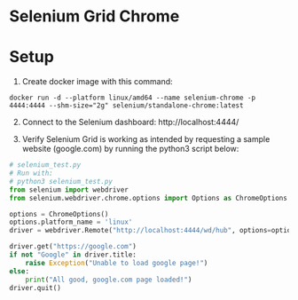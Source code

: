 # Selenium Grid Chrome
# Setup

1. Create docker image with this command:

`docker run -d --platform linux/amd64 --name selenium-chrome -p 4444:4444 --shm-size="2g" selenium/standalone-chrome:latest`

2. Connect to the Selenium dashboard: http://localhost:4444/

3. Verify Selenium Grid is working as intended by requesting a sample website (google.com) by running the python3 script below:

```python
# selenium_test.py
# Run with:
# python3 selenium_test.py
from selenium import webdriver
from selenium.webdriver.chrome.options import Options as ChromeOptions

options = ChromeOptions()
options.platform_name = 'linux'
driver = webdriver.Remote("http://localhost:4444/wd/hub", options=options)

driver.get("https://google.com")
if not "Google" in driver.title:
    raise Exception("Unable to load google page!")
else:
    print("All good, google.com page loaded!")
driver.quit()
```
